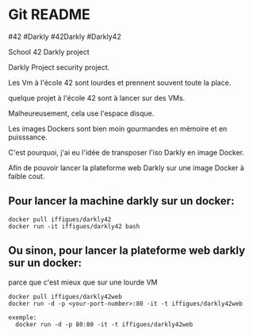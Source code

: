 # Git README

#42 #Darkly #42Darkly #Darkly42 

School 42 Darkly project

Darkly Project security project.

Les Vm à l'école 42 sont lourdes et prennent souvent toute la place.


quelque projet à l'école 42 sont à lancer sur des VMs.


Malheureusement, cela use l'espace disque.


Les images Dockers sont bien moin gourmandes en mémoire et en puisssance.


C'est pourquoi, j'ai eu l'idée de transposer l'iso Darkly en image Docker.


Afin de pouvoir lancer la plateforme web Darkly sur une image Docker à faible cout.


## Pour lancer la machine darkly sur un docker: 

```
docker pull iffigues/darkly42
docker run -it iffigues/darkly42 bash
```

## Ou sinon, pour lancer la plateforme web darkly sur un docker: 

parce que c'est mieux que sur une lourde VM

```
docker pull iffigues/darkly42web
docker run -d -p <your-port-number>:80 -it -t iffigues/darkly42web

exemple:
  docker run -d -p 80:80 -it -t iffigues/darkly42web
```
